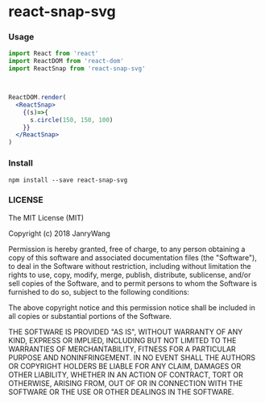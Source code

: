# react-snap-svg


### Usage

```jsx
import React from 'react'
import ReactDOM from 'react-dom'
import ReactSnap from 'react-snap-svg'



ReactDOM.render(
  <ReactSnap>
    {(s)=>{
      s.circle(150, 150, 100)
    }}
  </ReactSnap>
)
```


### Install

```
npm install --save react-snap-svg
```

### LICENSE

The MIT License (MIT)

Copyright (c) 2018 JanryWang

Permission is hereby granted, free of charge, to any person obtaining a copy of
this software and associated documentation files (the "Software"), to deal in
the Software without restriction, including without limitation the rights to
use, copy, modify, merge, publish, distribute, sublicense, and/or sell copies of
the Software, and to permit persons to whom the Software is furnished to do so,
subject to the following conditions:

The above copyright notice and this permission notice shall be included in all
copies or substantial portions of the Software.

THE SOFTWARE IS PROVIDED "AS IS", WITHOUT WARRANTY OF ANY KIND, EXPRESS OR
IMPLIED, INCLUDING BUT NOT LIMITED TO THE WARRANTIES OF MERCHANTABILITY, FITNESS
FOR A PARTICULAR PURPOSE AND NONINFRINGEMENT. IN NO EVENT SHALL THE AUTHORS OR
COPYRIGHT HOLDERS BE LIABLE FOR ANY CLAIM, DAMAGES OR OTHER LIABILITY, WHETHER
IN AN ACTION OF CONTRACT, TORT OR OTHERWISE, ARISING FROM, OUT OF OR IN
CONNECTION WITH THE SOFTWARE OR THE USE OR OTHER DEALINGS IN THE SOFTWARE.
